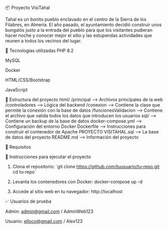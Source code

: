 📦 Proyecto VisiTahal

Tahal es un bonito pueblo enclavado en el centro de la Sierra de los Filabres, en Almería. El año pasado, el ayuntamiento decidió construir unos bungalós justo a la entrada del pueblo para que los visitantes pudieran hacer noche y conocer mejor el sitio y las estupendas actividades que reunen a todos los vecinos del lugar.

🚀 Tecnologías utilizadas
PHP 8.2

MySQL

Docker

HTML/CSS/Bootstrap

JavaScript

📁 Estructura del proyecto
html/
    /principal --> Archivos principales de la web
    /controladores --> Lógica del backend 
    /conexion --> Contiene la clase que permite la conexión con la base de datos
    /funcionesValidacion --> Contiene el archivo que valida todos los datos que introducen los usuarios
sql/ --> Contiene un backup de la base de datos
docker-compose.yml --> Configuración del entorno Docker
Dockerfile --> Instrucciones para construir el contenedor de Apache
PROYECTO VISITAHAL.sql --> La base de datos del proyecto
README.md --> Información del proyecto

🐳 Requisitos

🔧 Instrucciones para ejecutar el proyecto
1. Clona el repositorio:
`git clone https://github.com/tuusuario/tu-repo.git
cd tu-repo´

2. Levanta los contenedores con Docker:
docker-compose up -d

3. Accede al sitio web en tu navegador:
http://localhost

✅ Usuarios de prueba

Admin: admin@gmail.com / AdminWeb123

Usuario: elloco@gmail.com / Alex123





